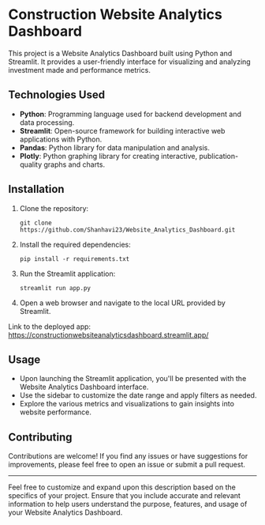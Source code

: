 
# Construction Website Analytics Dashboard

This project is a Website Analytics Dashboard built using Python and Streamlit. It provides a user-friendly interface for visualizing and analyzing investment made and performance metrics.

## Technologies Used

- **Python**: Programming language used for backend development and data processing.
- **Streamlit**: Open-source framework for building interactive web applications with Python.
- **Pandas**: Python library for data manipulation and analysis.
- **Plotly**: Python graphing library for creating interactive, publication-quality graphs and charts.

## Installation

1. Clone the repository:

    ```
    git clone https://github.com/Shanhavi23/Website_Analytics_Dashboard.git
    ```

2. Install the required dependencies:

    ```
    pip install -r requirements.txt
    ```

3. Run the Streamlit application:

    ```
    streamlit run app.py
    ```

4. Open a web browser and navigate to the local URL provided by Streamlit.

Link to the deployed app: https://constructionwebsiteanalyticsdashboard.streamlit.app/

## Usage

- Upon launching the Streamlit application, you'll be presented with the Website Analytics Dashboard interface.
- Use the sidebar to customize the date range and apply filters as needed.
- Explore the various metrics and visualizations to gain insights into website performance.

## Contributing

Contributions are welcome! If you find any issues or have suggestions for improvements, please feel free to open an issue or submit a pull request.


---

Feel free to customize and expand upon this description based on the specifics of your project. Ensure that you include accurate and relevant information to help users understand the purpose, features, and usage of your Website Analytics Dashboard.

